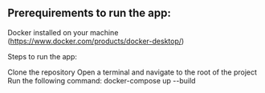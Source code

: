 ## Prerequirements to run the app:

Docker installed on your machine (https://www.docker.com/products/docker-desktop/)

Steps to run the app:

Clone the repository
Open a terminal and navigate to the root of the project
Run the following command: docker-compose up --build
